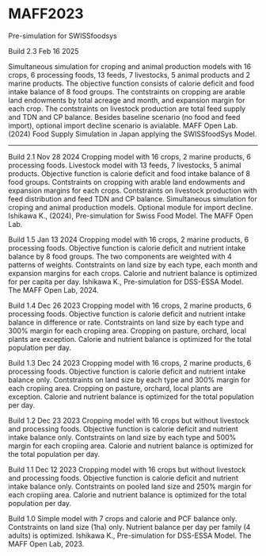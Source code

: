 # MAFF2023
Pre-simulation for SWISSfoodsys

Build 2.3 Feb 16 2025

Simultaneous simulation for croping and animal production models with 16 crops, 6 processing foods,
13 feeds, 7 livestocks, 5 animal products and 2 marine products.
The objective function consists of calorie deficit and food intake balance of 8 food groups.
The contstraints on cropping are arable land endowments by total acreage and month, and expansion margin for each crop.
The contstraints on livestock production are total feed supply and TDN and CP balance.
Besides baseline scenario (no food and feed import), optional import decline scenario is avialable.
MAFF Open Lab.(2024) Food Supply Simulation in Japan applying the SWISSfoodSys Model. 

--------------------------------------------------------------------------------------

Build 2.1 Nov 28 2024
Cropping model with 16 crops, 2 marine products, 6 processing foods.
Livestock model with 13 feeds, 7 livestocks, 5 animal products.
Objective function is calorie deficit and food intake balance of 8 food groups.
Contstraints on cropping with arable land endowments and expansion margins for each crops.
Contstraints on livestock production with feed distribution and feed TDN and CP balance.
Simultaneous simulation for croping and animal production models.
Optional module for import decline.  
Ishikawa K., (2024), Pre-simulation for Swiss Food Model. The MAFF Open Lab.

Build 1.5 Jan 13 2024
Cropping model with 16 crops, 2 marine products, 6 processing foods.
Objective function is calorie deficit and nutrient intake balance by 8 food groups.
The two components are weighted with 4 patterns of weights.
Contstraints on land size by each type, each month and expansion margins for each crops.
Calorie and nutrient balance is optimized for per capita per day.
Ishikawa K., Pre-simulation for DSS-ESSA Model. The MAFF Open Lab, 2024.

Build 1.4 Dec 26 2023
Cropping model with 16 crops, 2 marine products, 6 processing foods.
Objective function is calorie deficit and nutrient intake balance in difference or rate.
Contstraints on land size by each type and 300% margin for each cropiing area.
Cropping on pasture, orchard, local plants are exception.
Calorie and nutrient balance is optimized for the total population per day.

Build 1.3 Dec 24 2023
Cropping model with 16 crops, 2 marine products, 6 processing foods.
Objective function is calorie deficit and nutrient intake balance only.
Contstraints on land size by each type and 300% margin for each cropiing area.
Cropping on pasture, orchard, local plants are exception.
Calorie and nutrient balance is optimized for the total population per day.

Build 1.2 Dec 23 2023
Cropping model with 16 crops but without livestock and processing foods.
Objective function is calorie deficit and nutrient intake balance only.
Contstraints on land size by each type and 500% margin for each cropiing area.
Calorie and nutrient balance is optimized for the total population per day.

Build 1.1 Dec 12 2023
Cropping model with 16 crops but without livestock and processing foods.
Objective function is calorie deficit and nutrient intake balance only.
Contstraints on pooled land size and 250% margin for each cropiing area.
Calorie and nutrient balance is optimized for the total population per day.

Build 1.0
Simple model with 7 crops and calorie and PCF balance only.
Contstraints on land size (1ha) only.
Nutrient balance per day per family (4 adults) is optimized.
Ishikawa K., Pre-simulation for DSS-ESSA Model. The MAFF Open Lab, 2023.
